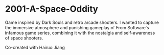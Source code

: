 # 2001-A-Space-Oddity
Game inspired by Dark Souls and retro arcade shooters. 
I wanted to capture the immersive atmosphere and punishing gameplay of From Software's infamous game series, combining it with the nostalgia and self-awareness of space shooters. 

Co-created with Hairuo Jiang
